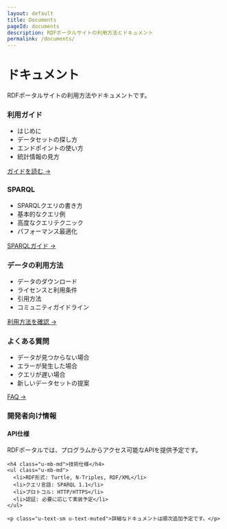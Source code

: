 ```yaml
---
layout: default
title: Documents
pageId: documents
description: RDFポータルサイトの利用方法とドキュメント
permalink: /documents/
---
```


<div class="p-hero">
  <h1 class="p-hero__title">ドキュメント</h1>
  <p class="p-hero__description">RDFポータルサイトの利用方法やドキュメントです。</p>
</div>

<div class="c-card-grid">
  <div class="c-card">
    <h3 class="c-card__title">利用ガイド</h3>
    <div class="c-card__content">
      <ul>
        <li>はじめに</li>
        <li>データセットの探し方</li>
        <li>エンドポイントの使い方</li>
        <li>統計情報の見方</li>
      </ul>
      <p><a href="#" class="c-btn c-btn--outline-primary">ガイドを読む →</a></p>
    </div>
  </div>

  <div class="c-card">
    <h3 class="c-card__title">SPARQL</h3>
    <div class="c-card__content">
      <ul>
        <li>SPARQLクエリの書き方</li>
        <li>基本的なクエリ例</li>
        <li>高度なクエリテクニック</li>
        <li>パフォーマンス最適化</li>
      </ul>
      <p><a href="#" class="c-btn c-btn--outline-primary">SPARQLガイド →</a></p>
    </div>
  </div>

  <div class="c-card">
    <h3 class="c-card__title">データの利用方法</h3>
    <div class="c-card__content">
      <ul>
        <li>データのダウンロード</li>
        <li>ライセンスと利用条件</li>
        <li>引用方法</li>
        <li>コミュニティガイドライン</li>
      </ul>
      <p><a href="#" class="c-btn c-btn--outline-primary">利用方法を確認 →</a></p>
    </div>
  </div>

  <div class="c-card">
    <h3 class="c-card__title">よくある質問</h3>
    <div class="c-card__content">
      <ul>
        <li>データが見つからない場合</li>
        <li>エラーが発生した場合</li>
        <li>クエリが遅い場合</li>
        <li>新しいデータセットの提案</li>
      </ul>
      <p><a href="#" class="c-btn c-btn--outline-primary">FAQ →</a></p>
    </div>
  </div>
</div>

<div class="c-card u-mt-lg">
  <h3 class="c-card__title">開発者向け情報</h3>
  <div class="c-card__content">
    <h4 class="u-mb-md">API仕様</h4>
    <p class="u-mb-md">RDFポータルでは、プログラムからアクセス可能なAPIを提供予定です。</p>
    
    <h4 class="u-mb-md">技術仕様</h4>
    <ul class="u-mb-md">
      <li>RDF形式: Turtle, N-Triples, RDF/XML</li>
      <li>クエリ言語: SPARQL 1.1</li>
      <li>プロトコル: HTTP/HTTPS</li>
      <li>認証: 必要に応じて実装予定</li>
    </ul>

    <p class="u-text-sm u-text-muted">詳細なドキュメントは順次追加予定です。</p>
  </div>
</div>
